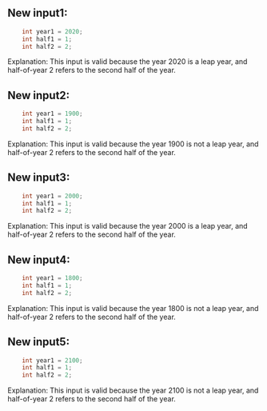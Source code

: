 ## New input1:
```java
    int year1 = 2020;
    int half1 = 1;
    int half2 = 2;
```
Explanation: This input is valid because the year 2020 is a leap year, and half-of-year 2 refers to the second half of the year.

## New input2:
```java
    int year1 = 1900;
    int half1 = 1;
    int half2 = 2;
```
Explanation: This input is valid because the year 1900 is not a leap year, and half-of-year 2 refers to the second half of the year.

## New input3:
```java
    int year1 = 2000;
    int half1 = 1;
    int half2 = 2;
```
Explanation: This input is valid because the year 2000 is a leap year, and half-of-year 2 refers to the second half of the year.

## New input4:
```java
    int year1 = 1800;
    int half1 = 1;
    int half2 = 2;
```
Explanation: This input is valid because the year 1800 is not a leap year, and half-of-year 2 refers to the second half of the year.

## New input5:
```java
    int year1 = 2100;
    int half1 = 1;
    int half2 = 2;
```
Explanation: This input is valid because the year 2100 is not a leap year, and half-of-year 2 refers to the second half of the year.
